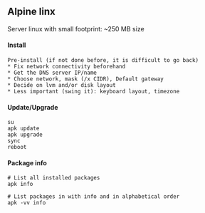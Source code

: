 ## Alpine linx
Server linux with small footprint: ~250 MB size<br>

#### Install
```
Pre-install (if not done before, it is difficult to go back)
* Fix network connectivity beforehand
* Get the DNS server IP/name
* Choose network, mask (/x CIDR), Default gateway
* Decide on lvm and/or disk layout
* Less important (swing it): keyboard layout, timezone

```

#### Update/Upgrade
```
su
apk update
apk upgrade
sync
reboot
```

#### Package info
```
# List all installed packages
apk info

# List packages in with info and in alphabetical order
apk -vv info
```
